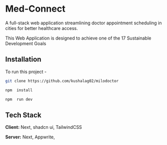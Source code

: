 # Med-Connect

A full-stack web application streamlining doctor appointment scheduling in cities for better healthcare access.

This Web Application is designed to achieve one of the 17 Sustainable Development Goals

## Installation

To run this project -

```bash
git clone https://github.com/kushalag02/milodoctor
```

```bash
npm  install
```

```bash
npm  run dev
```

## Tech Stack

**Client:** Next, shadcn ui, TailwindCSS

**Server:** Next, Appwrite,
